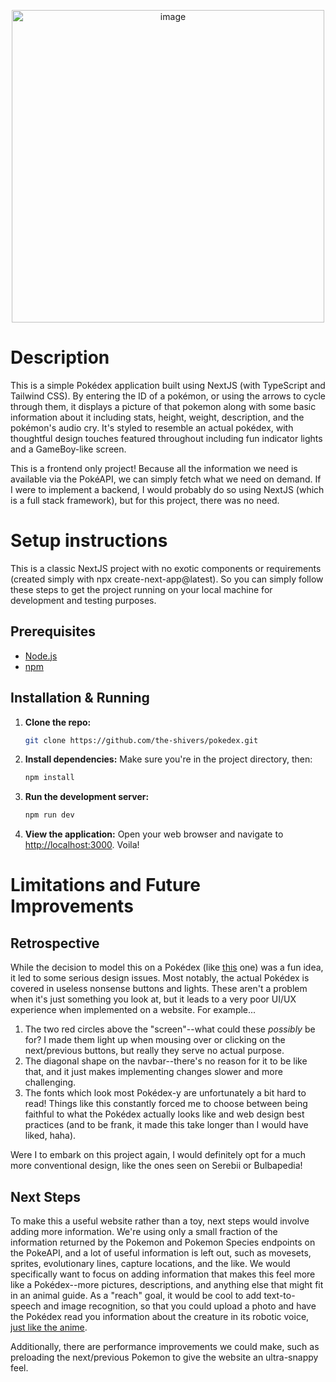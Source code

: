 <p align="center"><img width="500" alt="image" src="https://github.com/user-attachments/assets/86029d24-0ed7-4c19-b967-ce7a3bf72dfb" /></p>

# Description
This is a simple Pokédex application built using NextJS (with TypeScript and Tailwind CSS). By entering the ID of a pokémon, or using the arrows to cycle through them, it displays a picture of that pokemon along with some basic information about it including stats, height, weight, description, and the pokémon's audio cry. It's styled to resemble an actual pokédex, with thoughtful design touches featured throughout including fun indicator lights and a GameBoy-like screen.

This is a frontend only project! Because all the information we need is available via the PokéAPI, we can simply fetch what we need on demand. If I were to implement a backend, I would probably do so using NextJS (which is a full stack framework), but for this project, there was no need.

# Setup instructions

This is a classic NextJS project with no exotic components or requirements (created simply with npx create-next-app@latest). So you can simply follow these steps to get the project running on your local machine for development and testing purposes.

## Prerequisites
*   [Node.js](https://nodejs.org/)
*   [npm](https://www.npmjs.com/)

## Installation & Running

1.  **Clone the repo:**
    ```bash
    git clone https://github.com/the-shivers/pokedex.git
    ```

2.  **Install dependencies:**
    Make sure you're in the project directory, then:
    ```bash
    npm install
    ```

3.  **Run the development server:**
    ```bash
    npm run dev
    ```

4.  **View the application:**
    Open your web browser and navigate to [http://localhost:3000](http://localhost:3000). Voila!

# Limitations and Future Improvements
## Retrospective
While the decision to model this on a Pokédex (like [this](https://i.etsystatic.com/20531433/r/il/281a31/3649640803/il_1588xN.3649640803_lqsi.jpg) one) was a fun idea, it led to some serious design issues. Most notably, the actual Pokédex is covered in useless nonsense buttons and lights. These aren't a problem when it's just something you look at, but it leads to a very poor UI/UX experience when implemented on a website. For example...
1. The two red circles above the "screen"--what could these _possibly_ be for? I made them light up when mousing over or clicking on the next/previous buttons, but really they serve no actual purpose. 
2. The diagonal shape on the navbar--there's no reason for it to be like that, and it just makes implementing changes slower and more challenging.
3. The fonts which look most Pokédex-y are unfortunately a bit hard to read!
Things like this constantly forced me to choose between being faithful to what the Pokédex actually looks like and web design best practices (and to be frank, it made this take longer than I would have liked, haha).

Were I to embark on this project again, I would definitely opt for a much more conventional design, like the ones seen on Serebii or Bulbapedia!

## Next Steps
To make this a useful website rather than a toy, next steps would involve adding more information. We're using only a small fraction of the information returned by the Pokemon and Pokemon Species endpoints on the PokeAPI, and a lot of useful information is left out, such as movesets, sprites, evolutionary lines, capture locations, and the like. We would specifically want to focus on adding information that makes this feel more like a Pokédex--more pictures, descriptions, and anything else that might fit in an animal guide. As a "reach" goal, it would be cool to add text-to-speech and image recognition, so that you could upload a photo and have the Pokédex read you information about the creature in its robotic voice, [just like the anime](https://www.youtube.com/watch?v=F_-x2ErAtsA&list=PLI7AG9R-9Grbd8-SeUtW6A5FXXWiwakxr).

Additionally, there are performance improvements we could make, such as preloading the next/previous Pokemon to give the website an ultra-snappy feel.
